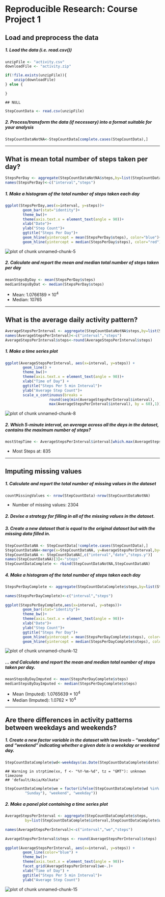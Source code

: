 # Reproducible Research: Course Project 1



## Load and preprocess the data
##### 1. Load the data (i.e. read.csv())

```r
unzipFile <- "activity.csv"
downloadFile <- "activity.zip"

if(!file.exists(unzipFile)){
    unzip(downloadFile)
} else {
    
}
```

```
## NULL
```

```r
StepCountData <- read.csv(unzipFile)
```
##### 2. Process/transform the data (if necessary) into a format suitable for your analysis

```r
StepCountDataNotNA<-StepCountData[complete.cases(StepCountData),]
```

-----

## What is mean total number of steps taken per day?

```r
StepsPerDay <- aggregate(StepCountDataNotNA$steps,by=list(StepCountDataNotNA$date),FUN="sum")
names(StepsPerDay)<-c("interval","steps")
```

##### 1. Make a histogram of the total number of steps taken each day

```r
ggplot(StepsPerDay,aes(x=interval, y=steps))+
        geom_bar(stat="identity")+
        theme_bw()+
        theme(axis.text.x = element_text(angle = 90))+
        xlab("Date")+
        ylab("Step Count")+
        ggtitle("Steps Per Day")+
        geom_hline(yintercept = mean(StepsPerDay$steps), color="blue")+
        geom_hline(yintercept = median(StepsPerDay$steps), color="red")
```

![plot of chunk unnamed-chunk-5](figure/unnamed-chunk-5-1.png)

##### 2. Calculate and report the mean and median total number of steps taken per day

```r
meanStepsByDay <- mean(StepsPerDay$steps)
medianStepsByDat <- median(StepsPerDay$steps)
```
* Mean: 1.0766189 &times; 10<sup>4</sup>
* Median:  10765

-----

## What is the average daily activity pattern?

```r
AverageStepsPerInterval <- aggregate(StepCountDataNotNA$steps,by=list(StepCountDataNotNA$interval),FUN="mean")
names(AverageStepsPerInterval)<-c("interval","steps")
AverageStepsPerInterval$steps<-round(AverageStepsPerInterval$steps)
```

##### 1. Make a time series plot

```r
ggplot(AverageStepsPerInterval, aes(x=interval, y=steps)) + 
        geom_line() + 
        theme_bw()+
        theme(axis.text.x = element_text(angle = 90))+
        xlab("Time of Day") + 
        ggtitle("Steps Per 5 min Interval")+
        ylab("Average Step Count")+
        scale_x_continuous(breaks = 
                    round(seq(min(AverageStepsPerInterval$interval), 
                    max(AverageStepsPerInterval$interval), by = 60),1)) 
```

![plot of chunk unnamed-chunk-8](figure/unnamed-chunk-8-1.png)

##### 2. Which 5-minute interval, on average across all the days in the dataset, contains the maximum number of steps?

```r
mostStepTime <- AverageStepsPerInterval$interval[which.max(AverageStepsPerInterval$steps)]
```

* Most Steps at: 835

----

## Imputing missing values
##### 1. Calculate and report the total number of missing values in the dataset 

```r
countMissingValues <- nrow(StepCountData)-nrow(StepCountDataNotNA)
```

* Number of missing values: 2304

##### 2. Devise a strategy for filling in all of the missing values in the dataset.
##### 3. Create a new dataset that is equal to the original dataset but with the missing data filled in.

```r
StepCountDataNA <- StepCountData[!complete.cases(StepCountData),]
StepCountDataNA<-merge(x=StepCountDataNA, y=AverageStepsPerInterval,by=c("interval"),all.x = TRUE)
StepCountDataNA <- StepCountDataNA[,c("interval","date","steps.y")]       
names(StepCountDataNA)[3]<-"steps"
StepCountDataComplete <- rbind(StepCountDataNotNA,StepCountDataNA)
```


##### 4. Make a histogram of the total number of steps taken each day 

```r
StepsPerDayComplete <- aggregate(StepCountDataComplete$steps,by=list(StepCountDataComplete$date),FUN="sum")
    
names(StepsPerDayComplete)<-c("interval","steps")
    
ggplot(StepsPerDayComplete,aes(x=interval, y=steps))+
        geom_bar(stat="identity")+
        theme_bw()+
        theme(axis.text.x = element_text(angle = 90))+
        xlab("Date")+
        ylab("Step Count")+
        ggtitle("Steps Per Day")+
        geom_hline(yintercept = mean(StepsPerDayComplete$steps), color="blue")+
        geom_hline(yintercept = median(StepsPerDayComplete$steps), color="red")
```

![plot of chunk unnamed-chunk-12](figure/unnamed-chunk-12-1.png)

##### ... and Calculate and report the mean and median total number of steps taken per day. 

```r
meanStepsByDayImputed <- mean(StepsPerDayComplete$steps)
medianStepsByDayImputed <- median(StepsPerDayComplete$steps)
```
* Mean (Imputed): 1.0765639 &times; 10<sup>4</sup>
* Median (Imputed):  1.0762 &times; 10<sup>4</sup>


----

## Are there differences in activity patterns between weekdays and weekends?
##### 1. Create a new factor variable in the dataset with two levels – “weekday” and “weekend” indicating whether a given date is a weekday or weekend day.


```r
StepCountDataComplete$wd<-weekdays(as.Date(StepCountDataComplete$date))
```

```
## Warning in strptime(xx, f <- "%Y-%m-%d", tz = "GMT"): unknown timezone
## 'default/Asia/Kolkata'
```

```r
StepCountDataComplete$we = factor(ifelse(StepCountDataComplete$wd %in% c("Saturday", 
         "Sunday"), "weekend", "weekday"))
```

##### 2. Make a panel plot containing a time series plot


```r
AverageStepsPerInterval <- aggregate(StepCountDataComplete$steps,
         by=list(StepCountDataComplete$interval,StepCountDataComplete$we),FUN="mean")
    
names(AverageStepsPerInterval)<-c("interval","we","steps")
    
AverageStepsPerInterval$steps <- round(AverageStepsPerInterval$steps)
    
ggplot(AverageStepsPerInterval, aes(x=interval, y=steps)) + 
        geom_line(color="blue") + 
        theme_bw()+
        theme(axis.text.x = element_text(angle = 90))+
        facet_grid(AverageStepsPerInterval$we~.)+
        xlab("Time of Day") + 
        ggtitle("Steps Per 5 min Interval")+
        ylab("Average Step Count")
```

![plot of chunk unnamed-chunk-15](figure/unnamed-chunk-15-1.png)
